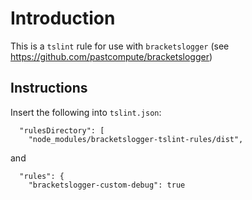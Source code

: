 # Introduction

This is a `tslint` rule for use with `bracketslogger` (see https://github.com/pastcompute/bracketslogger)

## Instructions

Insert the following into `tslint.json`:

```
  "rulesDirectory": [
    "node_modules/bracketslogger-tslint-rules/dist",
```

and

```
  "rules": {
    "bracketslogger-custom-debug": true

```
